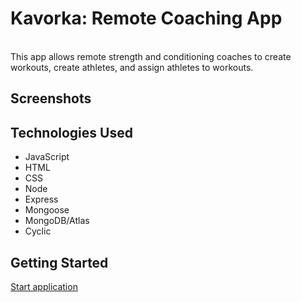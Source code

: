<h1>Kavorka: Remote Coaching App</h1>
<br>
This app allows remote strength and conditioning coaches to create workouts, create athletes, and assign athletes to workouts.

<h2>Screenshots</h2>

<h2>Technologies Used</h2>
<ul>
    <li>JavaScript</li>
    <li>HTML</li>
    <li>CSS</li>
    <li>Node</li>
    <li>Express</li>
    <li>Mongoose</li>
    <li>MongoDB/Atlas</li>
    <li>Cyclic</li>
</ul>

<h2>Getting Started</h2>
<a href="https://mauve-piranha-fez.cyclic.app/">Start application</a>